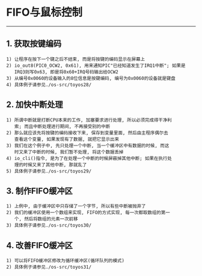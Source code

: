 # **FIFO与鼠标控制** #
***


## **1. 获取按键编码** ##
    1) 让程序在按下一个键之后不结束, 而是将按键的编码显示在屏幕上
    2) io_out8(PIC0_OCW2, 0x61), 用来通知PIC"已经知道发生了IRQ1中断"; 如果是
       IRQ3则写0x63, 即是将0x60+IRQ号码输出给OCW2
    3) 从编号0x0060的设备输入的8位信息是按键编码, 编号为0x0060的设备就是键盘
    4) 具体例子请参见./os-src/toyos28/


## **2. 加快中断处理** ##
    1) 所谓中断就是打断CPU本来的工作, 加塞要求进行处理, 所以必须完成得干净利
       索; 而且中断处理进行期间, 不再接受别的中断
    2) 那么就应该先将按键的编码接收下来, 保存到变量里面, 然后由主程序偶尔去
       查看这个变量, 如果发现有了数据, 就把它显示出来
    3) 我们在这个例子中, 先只处理一个中断, 当一个缓冲区中有数据的时候, 而这
       时又来了中断的时候, 我们暂不处理, 将这个数据丢掉
    4) io_cli()指令, 是为了在处理一个中断的时候屏蔽掉其他中断; 如果在执行处
       理的时候又来了其他中断, 那就乱了
    5) 具体例子请参见./os-src/toyos29/


## **3. 制作FIFO缓冲区** ##
    1) 上例中, 由于缓冲区中只存储了一个字节, 所以有些中断被抛弃了
    2) 我们的缓冲区使用一个数组来实现, FIFO的方式实现, 每一次都取数组的第一
       个, 然后将数组的元素一次前移
    3) 具体例子请参见./os-src/toyos30/


## **4. 改善FIFO缓冲区** ##
    1) 可以将FIFO缓冲区修改为循环缓冲区(循环队列的模式)
    2) 具体例子请参见./os-src/toyos31/
